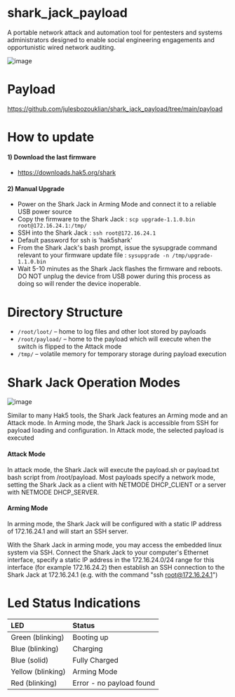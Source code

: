 # shark_jack_payload

A portable network attack and automation tool for pentesters and systems administrators designed to enable social engineering engagements and opportunistic wired network auditing.

![image](https://user-images.githubusercontent.com/26013529/149834205-55d64046-8d80-4ad3-82da-0ec093cca060.png)


# Payload
https://github.com/julesbozouklian/shark_jack_payload/tree/main/payload

# How to update

#### 1) Download the last firmware
 - https://downloads.hak5.org/shark

#### 2) Manual Upgrade
 - Power on the Shark Jack in Arming Mode and connect it to a reliable USB power source
 - Copy the firmware to the Shark Jack : ``` scp upgrade-1.1.0.bin root@172.16.24.1:/tmp/ ```
 - SSH into the Shark Jack : ``` ssh root@172.16.24.1 ```
 - Default password for ssh is 'hak5shark'
 - From the Shark Jack's bash prompt, issue the sysupgrade command relevant to your firmware update file : ``` sysupgrade -n /tmp/upgrade-1.1.0.bin ```
 - Wait 5-10 minutes as the Shark Jack flashes the firmware and reboots. DO NOT unplug the device from USB power during this process as doing so will render the device inoperable.

# Directory Structure
- ``` /root/loot/ ``` – home to log files and other loot stored by payloads  
- ``` /root/payload/ ``` – home to the payload which will execute when the switch is flipped to the Attack mode  
- ``` /tmp/ ``` – volatile memory for temporary storage during payload execution  


# Shark Jack Operation Modes
![image](https://user-images.githubusercontent.com/26013529/149832744-74d3fb1f-48be-4460-b611-c39c6f2e8a18.png)

Similar to many Hak5 tools, the Shark Jack features an Arming mode and an Attack mode. In Arming mode, the Shark Jack is accessible from SSH for payload loading and configuration. In Attack mode, the selected payload is executed

#### Attack Mode
In attack mode, the Shark Jack will execute the payload.sh or payload.txt bash script from /root/payload. Most payloads specify a network mode, setting the Shark Jack as a client with NETMODE DHCP_CLIENT or a server with NETMODE DHCP_SERVER.

#### Arming Mode
In arming mode, the Shark Jack will be configured with a static IP address of 172.16.24.1 and will start an SSH server.

With the Shark Jack in arming mode, you may access the embedded linux system via SSH. Connect the Shark Jack to your computer's Ethernet interface, specify a static IP address in the 172.16.24.0/24 range for this interface (for example 172.16.24.2) then establish an SSH connection to the Shark Jack at 172.16.24.1 (e.g. with the command "ssh root@172.16.24.1")

# Led Status Indications
| LED              | Status          | 
| :--------------- |:--------------- | 
| Green (blinking) | Booting up      |  
| Blue (blinking)  | Charging        |   
| Blue (solid)     | Fully Charged   |  
| Yellow (blinking)| Arming Mode     | 
| Red (blinking)   | Error - no payload found          | 

